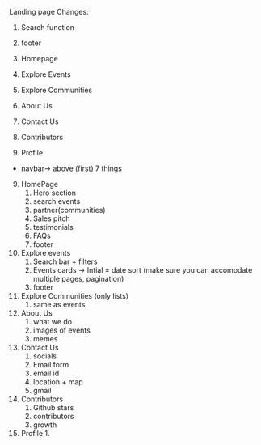 Landing page Changes:
1. Search function
2. footer




1. Homepage
2. Explore Events
4. Explore Communities
5. About Us
6. Contact Us
7. Contributors
8. Profile


- navbar-> above (first) 7 things

9. HomePage
	1. Hero section
	2. search events
	3. partner(communities)
	4. Sales pitch
	5. testimonials
	6. FAQs
	7. footer
10. Explore events
	1. Search bar + filters
	2. Events cards -> Intial = date sort (make sure you can accomodate multiple pages, pagination)
	3. footer
11. Explore Communities (only lists)
	1. same as events
12. About Us
	1. what we do
	2. images of events
	3. memes
13. Contact Us
	1. socials
	2. Email form
	3. email id
	4. location + map
	5. gmail
14. Contributors
	1. Github stars
	2. contributors
	3. growth
15. Profile
	1. 